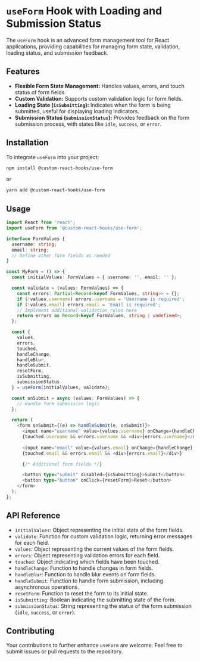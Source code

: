 # `useForm` Hook with Loading and Submission Status

The `useForm` hook is an advanced form management tool for React applications, providing capabilities for managing form state, validation, loading status, and submission feedback.

## Features

- **Flexible Form State Management:** Handles values, errors, and touch status of form fields.
- **Custom Validation:** Supports custom validation logic for form fields.
- **Loading State (`isSubmitting`):** Indicates when the form is being submitted, useful for displaying loading indicators.
- **Submission Status (`submissionStatus`):** Provides feedback on the form submission process, with states like `idle`, `success`, or `error`.

## Installation

To integrate `useForm` into your project:

```bash
npm install @custom-react-hooks/use-form
```

or

```bash
yarn add @custom-react-hooks/use-form
```

## Usage

```typescript
import React from 'react';
import useForm from '@custom-react-hooks/use-form';

interface FormValues {
  username: string;
  email: string;
  // Define other form fields as needed
}

const MyForm = () => {
  const initialValues: FormValues = { username: '', email: '' };

  const validate = (values: FormValues) => {
    const errors: Partial<Record<keyof FormValues, string>> = {};
    if (!values.username) errors.username = 'Username is required';
    if (!values.email) errors.email = 'Email is required';
    // Implement additional validation rules here
    return errors as Record<keyof FormValues, string | undefined>;
  };

  const {
    values,
    errors,
    touched,
    handleChange,
    handleBlur,
    handleSubmit,
    resetForm,
    isSubmitting,
    submissionStatus
  } = useForm(initialValues, validate);

  const onSubmit = async (values: FormValues) => {
    // Handle form submission logic
  };

  return (
    <form onSubmit={(e) => handleSubmit(e, onSubmit)}>
      <input name="username" value={values.username} onChange={handleChange} onBlur={handleBlur} />
      {touched.username && errors.username && <div>{errors.username}</div>}
      
      <input name="email" value={values.email} onChange={handleChange} onBlur={handleBlur} />
      {touched.email && errors.email && <div>{errors.email}</div>}

      {/* Additional form fields */}

      <button type="submit" disabled={isSubmitting}>Submit</button>
      <button type="button" onClick={resetForm}>Reset</button>
    </form>
  );
};
```

## API Reference

- `initialValues`: Object representing the initial state of the form fields.
- `validate`: Function for custom validation logic, returning error messages for each field.
- `values`: Object representing the current values of the form fields.
- `errors`: Object representing validation errors for each field.
- `touched`: Object indicating which fields have been touched.
- `handleChange`: Function to handle changes in form fields.
- `handleBlur`: Function to handle blur events on form fields.
- `handleSubmit`: Function to handle form submission, including asynchronous operations.
- `resetForm`: Function to reset the form to its initial state.
- `isSubmitting`: Boolean indicating the submitting state of the form.
- `submissionStatus`: String representing the status of the form submission (`idle`, `success`, or `error`).

## Contributing

Your contributions to further enhance `useForm` are welcome. Feel free to submit issues or pull requests to the repository.
